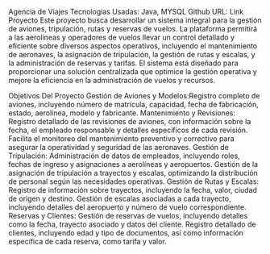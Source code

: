 
Agencia de Viajes
Tecnologias Usadas: Java, MYSQL
Github URL: Link Proyecto
Este proyecto busca desarrollar un sistema integral para la gestión de aviones, tripulación, rutas y reservas de vuelos. La plataforma permitirá a las aerolíneas y operadores de vuelos llevar un control detallado y eficiente sobre diversos aspectos operativos, incluyendo el mantenimiento de aeronaves, la asignación de tripulación, la gestión de rutas y escalas, y la administración de reservas y tarifas. El sistema está diseñado para proporcionar una solución centralizada que optimice la gestión operativa y mejore la eficiencia en la administración de vuelos y recursos.

Objetivos Del Proyecto
Gestión de Aviones y Modelos:Registro completo de aviones, incluyendo número de matrícula, capacidad, fecha de fabricación, estado, aerolínea, modelo y fabricante.
Mantenimiento y Revisiones: Registro detallado de las revisiones de aviones, con información sobre la fecha, el empleado responsable y detalles específicos de cada revisión. Facilita el monitoreo del mantenimiento preventivo y correctivo para asegurar la operatividad y seguridad de las aeronaves.
Gestión de Tripulación: Administración de datos de empleados, incluyendo roles, fechas de ingreso y asignaciones a aerolíneas y aeropuertos. Gestión de la asignación de tripulación a trayectos y escalas, optimizando la distribución de personal según las necesidades operativas.
Gestión de Rutas y Escalas: Registro de información sobre trayectos, incluyendo la fecha, valor, ciudad de origen y destino. Gestión de escalas asociadas a cada trayecto, incluyendo detalles del aeropuerto y número de vuelo correspondiente.
Reservas y Clientes: Gestión de reservas de vuelos, incluyendo detalles como la fecha, trayecto asociado y datos del cliente. Registro detallado de clientes, incluyendo edad y tipo de documentos, así como información específica de cada reserva, como tarifa y valor.
